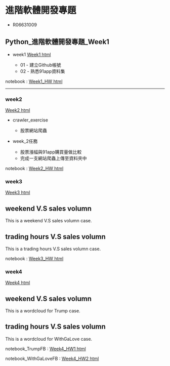  # 進階軟體開發專題
- R06631009

 ## Python_進階軟體開發專題_Week1
- week1
[Week1 html](https://github.com/liansin/Class_CSX/tree/master/week1) 

    - 01 - 建立Github帳號
    - 02 - 熟悉91app資料集       

notebook : [Week1_HW html](https://github.com/liansin/Class_CSX/blob/master/week1/Untitled.ipynb) 

---

### week2
[Week2 html](https://github.com/liansin/Class_CSX/tree/master/week2) 

- crawler_exercise
    - 股票網站爬蟲

    
- week_2任務
    - 股票漲幅與91app購買量做比較
    - 完成一支網站爬蟲上傳至資料夾中   

notebook : [Week2_HW html](https://github.com/liansin/Class_CSX/blob/master/week2/WebCraw.ipynb)


### week3
[Week3 html](https://github.com/liansin/Class_CSX/tree/master/week3) 

## weekend V.S sales volumn
This is a weekend V.S sales volumn case.

## trading hours V.S sales volumn
This is a trading hours V.S sales volumn case.

notebook : [Week3_HW html](https://github.com/liansin/Class_CSX/blob/master/week3/Untitled.ipynb)


### week4
[Week4 html](https://github.com/liansin/Class_CSX/tree/master/week4) 

## weekend V.S sales volumn
This is a wordcloud for Trump case.

## trading hours V.S sales volumn
This is a wordcloud for WithGaLove case.

notebook_TrumpFB : [Week4_HW1 html](https://github.com/liansin/Class_CSX/blob/master/week4/wordcloud.ipynb) 

notebook_WithGaLoveFB : [Week4_HW2 html](https://github.com/liansin/Class_CSX/blob/master/week4/wordcloud_FB.ipynb) 
